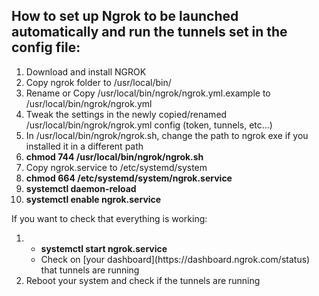 <body>
  <div>
    <span>
      <h2>How to set up Ngrok to be launched automatically and run the tunnels set in the config file:</h2>
      <ol>
        <li>Download and install NGROK</li>
        <li>Copy ngrok folder to /usr/local/bin/</li>
        <li>Rename or Copy /usr/local/bin/ngrok/ngrok.yml.example to /usr/local/bin/ngrok/ngrok.yml</li> 
        <li>Tweak the settings in the newly copied/renamed /usr/local/bin/ngrok/ngrok.yml config (token, tunnels, etc...)</li>
        <li>In /usr/local/bin/ngrok/ngrok.sh, change the path to ngrok exe if you installed it in a different path</li>
        <li><b>chmod 744 /usr/local/bin/ngrok/ngrok.sh</b></li>
        <li>Copy ngrok.service to /etc/systemd/system</li>
        <li><b>chmod 664 /etc/systemd/system/ngrok.service</b></li>
        <li><b>systemctl daemon-reload</b></li>
        <li><b>systemctl enable ngrok.service</b></li>
      </ol>
    </span>
    <span>
      If you want to check that everything is working:
      <ol>
        <li>
          <ul>
            <li><b>systemctl start ngrok.service</b></li>
            <li>Check on [your dashboard](https://dashboard.ngrok.com/status) that tunnels are running</li>
          </ul>
        </li>
        <li>Reboot your system and check if the tunnels are running</li>
     </ol>
    </span>
  </div>
</body>
